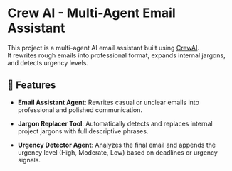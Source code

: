 # Crew AI - Multi-Agent Email Assistant

This project is a multi-agent AI email assistant built using [CrewAI](https://docs.crewai.com/).  
It rewrites rough emails into professional format, expands internal jargons, and detects urgency levels.

## 🔧 Features

- **Email Assistant Agent**: 
  Rewrites casual or unclear emails into professional and polished communication.
  
- **Jargon Replacer Tool**:
  Automatically detects and replaces internal project jargons with full descriptive phrases.

- **Urgency Detector Agent**: 
  Analyzes the final email and appends the urgency level (High, Moderate, Low) based on deadlines or urgency signals.
